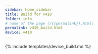 ```yaml
---
sidebar: home_sidebar
title: Build for v410
folder: info
# name of the page (/{{permalink}}.html)
permalink: v410_build.html
device: v410
---
```

{% include templates/device_build.md %}
